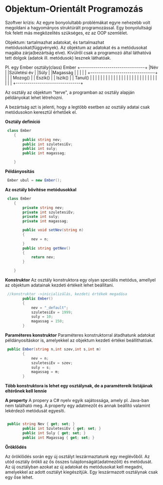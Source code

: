 ﻿# Objektum-Orientált Programozás

Szoftver krízis: Az egyre bonyolultabb problémákat egyre nehezebb volt megoldani a hagyományos struktúrált programozással. Egy bonyolultsági fok felett más megközelítés szükséges, ez az OOP szemlélet.

Objektum: tartalmazhat adatokat, és tartalmazhat metódusokat(függvények).
Az objektum az adatokat és a metódusokat magába zárja(bezártság elve). Kívülről csak a programozó által láthatóvá tett dolgok (adatok ill. metódusok) lesznek láthatóak.

Pl. egy Ember osztály(class)
 Ember
+---------------------------------+
|Név                              |
|Születési év                     |
|Súly                             |
|Magasság                         |
|                                 |
|                                 |
+---------------------------------+
|                                 |
| Mozog()                         |
| Eszik()                         |
| Iszik()                         |
| Tanul()                         |
|                                 |
|                                 |
|                                 |
|                                 |
|                                 |
|                                 |
|                                 |
|                                 |
|                                 |
|                                 |
|                                 |
|                                 |
|                                 |
|                                 |
+---------------------------------+

Az osztály az objektum "terve", a programban az osztály alapján példányokat lehet létrehozni.

A bezártság azt is jelenti, hogy a legtöbb esetben az osztály adatai csak metódusokon keresztül érhetőek el.

**Osztály definíció**
```C#
 class Ember
    {
        public string nev;
        public int szuletesiEv;
        public int suly;
        public int magassag;

    }
```
**Példányosítás**
```C#
 Ember ubul = new Ember();
```

**Az osztály bővítése metódusokkal**
```C#
 class Ember
    {
        private string nev;
        private int szuletesiEv;
        private int suly;
        private int magassag;

        public void setNev(string n)
        {
            nev = n;
        }
        public string getNev()
        {
            return nev;
        }

    }
```
**Konstruktor**
Az osztály konstruktora egy olyan speciális metódus, amellyel az objektum adatainak kezdeti értékeit lehet beállítani.
```C#
 //konstruktor ->inicializálás, kezdeti értékek megadása
        public Ember()
        {
            nev = "_default";
            szuletesiEv = 1999;
            suly = 10;
            magassag = 150;
        }
```

**Paraméteres konstruktor**
Paraméteres konstruktorral átadhatunk adatokat példányosításkor is, amelyekkel az objektum kezdeti értékei beállíthatóak.

```C#
 public Ember(string n,int szev,int s,int m)
        {
            nev = n;
            szuletesiEv = szev;
            suly = s;
            magassag = m;
        }
```
**Több konstruktora is lehet egy osztálynak, de a paramétereik listájának eltérőnek kell lennie**

**A property** 
A propery a C# nyelv egyik sajátossága, amely pl. Java-ban nem található meg.
A property egy adatmezőt és annak beállító valamint lekérdező metódusát egyesíti.
```C#

 public string Nev { get; set; }
        public int SzuletesiEv { get; set; }
        public int Suly { get; set; }
        public int Magassag { get; set; }

```

**Öröklődés**

Az öröklődés során egy új osztályt leszármaztatunk egy meglévőből. Az utód osztály örökli az ős összes tulajdonságát(adatmezőit) és metódusát.
Az új osztályban azokat az új adatokat és metódusokat kell megadni, amelyekkel az adott osztályt kiegészítjük.
Egy leszármazott osztálynak csak egy őse lehet.

